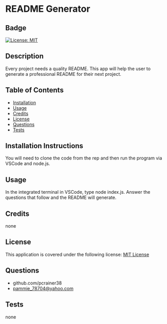 
  # README Generator

  ## Badge
  [![License: MIT](https://img.shields.io/badge/License-MIT-yellow.svg)](https://opensource.org/licenses/MIT)

  ## Description 
  
  Every project needs a quality README.  This app will help the user to generate a professional README for their next project. 

  ## Table of Contents 
  - [Installation](#installation) 
  - [Usage](#usage) 
  - [Credits](#credits) 
  - [License](#license) 
  - [Questions](#questions)
  - [Tests](#tests)

  ## Installation Instructions 
  
  You will need to clone the code from the rep and then run the program via VSCode and node.js.

  ## Usage 
 
  In the integrated terminal in VSCode, type node index.js. Answer the questions that follow and the README will generate.

  ## Credits   
 
  none
  
  ## License 
 
  This application is covered under the following license:
    [MIT License](https://opensource.org/licenses/)
  
  ## Questions
  
  - github.com/pcrainer38
  - pammie_78704@yahoo.com
  
   ## Tests 
  
   none
